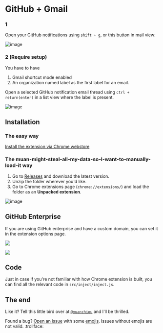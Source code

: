 # GitHub + Gmail

### 1

Open your GitHub notifications using `shift + g`, or this button in mail view:

![image](https://f.cloud.github.com/assets/1153134/1699454/20634378-5f9f-11e3-999c-c0c5e3e96684.png)

### 2 (Require setup)

You have to have

1. Gmail shortcut mode enabled 
2. An organization named label as the first label for an email.

Open a selected GitHub notification email thread using `ctrl + return(enter)` in a list view where the label is present.

![image](https://f.cloud.github.com/assets/1153134/2073597/f19b6232-8d61-11e3-8e65-b03db4e72217.png)

## Installation

### The easy way

[Install the extension via Chrome webstore](https://chrome.google.com/webstore/detail/github-notification-helpe/gmhijkhbpihfmkmhmcfebmlkaekgmaje)

### The muan-might-steal-all-my-data-so-I-want-to-manually-load-it way

1. Go to [Releases](https://github.com/muan/github-gmail/releases) and download the latest version.
2. Unzip the folder wherever you'd like.
3. Go to Chrome extensions page (`chrome://extensions/`) and load the folder as an **Unpacked extension**.

![image](https://f.cloud.github.com/assets/1153134/1749652/ae692df6-652e-11e3-869f-65447bfe1a68.png)

## GitHub Enterprise

If you are using GitHub enterprise and have a custom domain, you can set it in the extension options page.

![](https://f.cloud.github.com/assets/1153134/1715451/2fcb1c8a-61b3-11e3-9960-1f3ef6a48f48.png)

![](https://f.cloud.github.com/assets/1153134/1714892/1e258442-61aa-11e3-9732-f18fbdc5af49.png)

## Code

Just in case if you're not familiar with how Chrome extension is built, you can find all the relevant code in `src/inject/inject.js`.

## The end

Like it? Tell this little bird over at [`@muanchiou`](https://twitter.com/muanchiou) and I'll be thrilled.

Found a bug? [Open an issue](https://github.com/muan/github-gmail/issues/new) with some [emojis](http://emoji.muan.co). Issues without emojis are not valid. :trollface:
